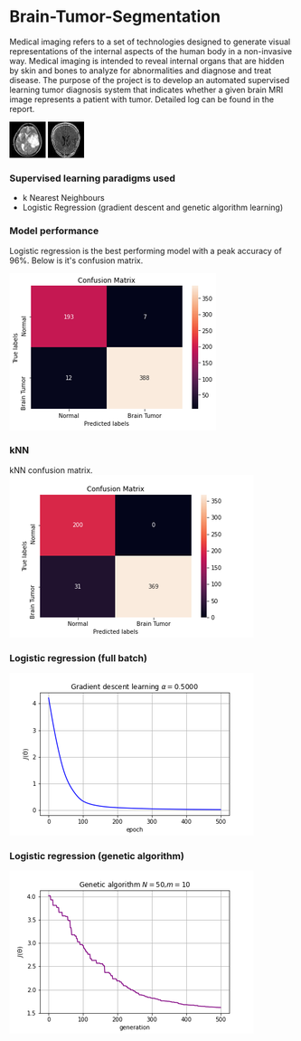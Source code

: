 # Brain-Tumor-Segmentation

Medical imaging refers to a set of technologies designed to generate visual representations of the internal aspects of the human body in a non-invasive way. Medical imaging is intended to reveal internal organs that are hidden by skin and bones to analyze for abnormalities and diagnose and treat disease. The purpose of the project is to develop an automated supervised learning tumor diagnosis system that indicates whether a given brain MRI image represents a patient with tumor. Detailed log can be found in the report.

![Alt text](https://raw.githubusercontent.com/Motaung08/Brain-Tumor-Segmentation/main/results/Ex1_brainTumor.jpg)
![Alt text](https://raw.githubusercontent.com/Motaung08/Brain-Tumor-Segmentation/main/results/ex1_NoBrainTumor.jpg)

### Supervised learning paradigms used
- k Nearest Neighbours
- Logistic Regression (gradient descent and genetic algorithm learning)


### Model performance
Logistic regression is the best performing model with a peak accuracy of 96%. Below is it's confusion matrix.

![Alt text](https://raw.githubusercontent.com/Motaung08/Brain-Tumor-Segmentation/main/results/LR_cm.png)

### kNN
kNN confusion matrix.
![kNN text](https://raw.githubusercontent.com/Motaung08/Brain-Tumor-Segmentation/main/results/knn_cunfusion_matrix.png)


### Logistic regression (full batch)
![LR fullbatch](https://github.com/Motaung08/Brain-Tumor-Segmentation/blob/main/results/full_batch.png)

### Logistic regression (genetic algorithm)
![LR GA](https://raw.githubusercontent.com/Motaung08/Brain-Tumor-Segmentation/main/results/Genetic_alg.png)
